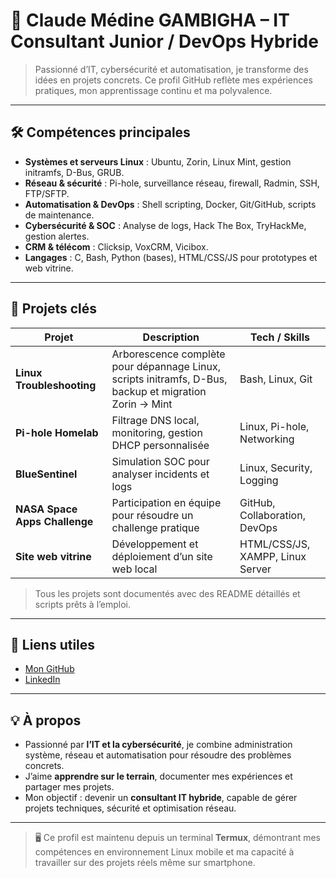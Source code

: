 # 👾 Claude Médine GAMBIGHA – IT Consultant Junior / DevOps Hybride

> Passionné d’IT, cybersécurité et automatisation, je transforme des idées en projets concrets. Ce profil GitHub reflète mes expériences pratiques, mon apprentissage continu et ma polyvalence.

---

## 🛠 Compétences principales

- **Systèmes et serveurs Linux** : Ubuntu, Zorin, Linux Mint, gestion initramfs, D-Bus, GRUB.  
- **Réseau & sécurité** : Pi-hole, surveillance réseau, firewall, Radmin, SSH, FTP/SFTP.  
- **Automatisation & DevOps** : Shell scripting, Docker, Git/GitHub, scripts de maintenance.  
- **Cybersécurité & SOC** : Analyse de logs, Hack The Box, TryHackMe, gestion alertes.  
- **CRM & télécom** : Clicksip, VoxCRM, Vicibox.  
- **Langages** : C, Bash, Python (bases), HTML/CSS/JS pour prototypes et web vitrine.  

---

## 📂 Projets clés

| Projet | Description | Tech / Skills |
|--------|-------------|---------------|
| **Linux Troubleshooting** | Arborescence complète pour dépannage Linux, scripts initramfs, D-Bus, backup et migration Zorin → Mint | Bash, Linux, Git |
| **Pi-hole Homelab** | Filtrage DNS local, monitoring, gestion DHCP personnalisée | Linux, Pi-hole, Networking |
| **BlueSentinel** | Simulation SOC pour analyser incidents et logs | Linux, Security, Logging |
| **NASA Space Apps Challenge** | Participation en équipe pour résoudre un challenge pratique | GitHub, Collaboration, DevOps |
| **Site web vitrine** | Développement et déploiement d’un site web local | HTML/CSS/JS, XAMPP, Linux Server |

> Tous les projets sont documentés avec des README détaillés et scripts prêts à l’emploi.

---

## 🔗 Liens utiles

- [Mon GitHub](https://github.com/Claude7776)  
- [LinkedIn](https://www.linkedin.com/in/claude-m%C3%A9dine-gambigha)  

---

## 💡 À propos

- Passionné par **l’IT et la cybersécurité**, je combine administration système, réseau et automatisation pour résoudre des problèmes concrets.  
- J’aime **apprendre sur le terrain**, documenter mes expériences et partager mes projets.  
- Mon objectif : devenir un **consultant IT hybride**, capable de gérer projets techniques, sécurité et optimisation réseau.

---

> 🖥️ Ce profil est maintenu depuis un terminal **Termux**, démontrant mes compétences en environnement Linux mobile et ma capacité à travailler sur des projets réels même sur smartphone.
